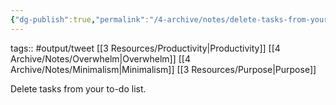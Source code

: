 ```yaml
---
{"dg-publish":true,"permalink":"/4-archive/notes/delete-tasks-from-your-to-do-list-tweet/"}
---
```


tags:: #output/tweet [[3 Resources/Productivity\|Productivity]] [[4 Archive/Notes/Overwhelm\|Overwhelm]] [[4 Archive/Notes/Minimalism\|Minimalism]] [[3 Resources/Purpose\|Purpose]] 

Delete tasks from your to-do list.